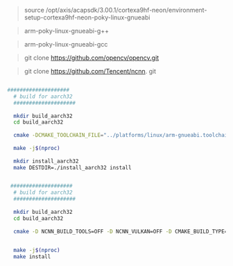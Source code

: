 > source /opt/axis/acapsdk/3.00.1/cortexa9hf-neon/environment-setup-cortexa9hf-neon-poky-linux-gnueabi

> arm-poky-linux-gnueabi-g++

> arm-poky-linux-gnueabi-gcc

> git clone https://github.com/opencv/opencv.git

> git clone https://github.com/Tencent/ncnn.
git

```bash

####################
  # build for aarch32
  ####################
  
  mkdir build_aarch32
  cd build_aarch32
  
  cmake -DCMAKE_TOOLCHAIN_FILE="../platforms/linux/arm-gnueabi.toolchain.cmake" -D CMAKE_INSTALL_PREFIX="/usr/local" -D BUILD_SHARED_LIBS=OFF -D CMAKE_BUILD_TYPE=RELEASE -D BUILD_DOCS=OFF -D BUILD_EXAMPLES=OFF -D BUILD_opencv_apps=OFF -D WITH_CAROTENE=OFF -D BUILD_opencv_python2=OFF -D BUILD_opencv_python3=OFF -D BUILD_PERF_TESTS=OFF -D BUILD_TESTS=OFF -D FORCE_VTK=OFF -D WITH_FFMPEG=OFF -D WITH_GDAL=OFF -D WITH_IPP=OFF -D WITH_OPENEXR=OFF -D WITH_OPENGL=OFF -D WITH_QT=OFF -D WITH_TBB=OFF -D WITH_XINE=OFF -D BUILD_JPEG=ON -D BUILD_ZLIB=ON -D BUILD_PNG=ON -D BUILD_TIFF=OFF -D BUILD_BUILD_JASPER=OFF -D WITH_ITT=OFF -D WITH_LAPACK=OFF -D WITH_OPENCL=OFF -D WITH_TIFF=OFF -D WITH_PNG=ON -D WITH_OPENCLAMDFFT=OFF -D WITH_OPENCLAMDBLAS=OFF -D WITH_VA_INTEL=OFF -D WITH_WEBP=OFF -D WITH_JASPER=OFF OPENCV_EXTRA_MODULES_PATH="/mnt/d/Git/OpenCV/Build/opencv_contrib/modules" ..
  
  make -j$(nproc)
  
  mkdir install_aarch32
  make DESTDIR=./install_aarch32 install

```

```bash

 ####################
  # build for aarch32
  ####################
  
  mkdir build_aarch32
  cd build_aarch32
  
  cmake -D NCNN_BUILD_TOOLS=OFF -D NCNN_VULKAN=OFF -D CMAKE_BUILD_TYPE=Release -D NCNN_DISABLE_RTTI=OFF -D CMAKE_TOOLCHAIN_FILE=../toolchains/arm-linux-gnueabihf.toolchain.cmake ..

  
  make -j$(nproc)
  make install

```
